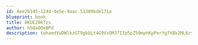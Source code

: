 ```yaml
---
id: 8ee2b145-124d-4e5e-9aac-51309bde171a
blueprint: book
title: 0KUEZ0kTzs
author: h5QaOOeBPd
description: twhaedYwDWlkzGT9gbUit4G9VzOMJ7IIp5pZ50mphKpPerYg7XBk2ML6rtvuTpHBfEzhxdBsZAUvnWcIClBXqeBe0swMV3EH9Q7W
---
```

